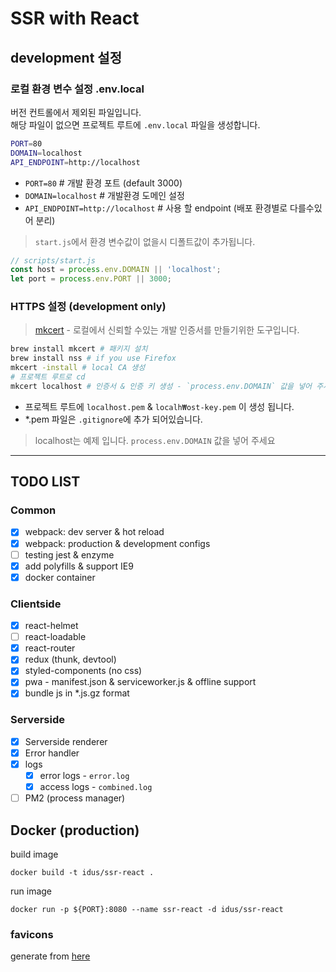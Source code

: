 # SSR with React

## development 설정

### 로컬 환경 변수 설정 .env.local

버전 컨트롤에서 제외된 파일입니다.  \
해당 파일이 없으면 프로젝트 루트에 `.env.local` 파일을 생성합니다.

``` bash
PORT=80
DOMAIN=localhost
API_ENDPOINT=http://localhost
```

- `PORT=80` # 개발 환경 포트 (default 3000)
- `DOMAIN=localhost` # 개발환경 도메인 설정
- `API_ENDPOINT=http://localhost` # 사용 할 endpoint (배포 환경별로 다를수있어 분리)

> `start.js`에서 환경 변수값이 없을시 디폴트값이 추가됩니다.

``` js
// scripts/start.js
const host = process.env.DOMAIN || 'localhost';
let port = process.env.PORT || 3000;
```

### HTTPS 설정 (development only)

> [mkcert](https://github.com/FiloSottile/mkcert) - 로컬에서 신뢰할 수있는 개발 인증서를 만들기위한 도구입니다.

``` bash
brew install mkcert # 패키지 설치
brew install nss # if you use Firefox
mkcert -install # local CA 생성
# 프로젝트 루트로 cd
mkcert localhost # 인증서 & 인증 키 생성 - `process.env.DOMAIN` 값을 넣어 주세요
```

- 프로젝트 루트에 `localhost.pem` & `localh₩ost-key.pem` 이 생성 됩니다.
- *.pem 파일은 `.gitignore`에 추가 되어있습니다.

> localhost는 예제 입니다. `process.env.DOMAIN` 값을 넣어 주세요

---

## TODO LIST

### Common

- [x] webpack: dev server & hot reload
- [x] webpack: production & development configs
- [ ] testing jest & enzyme
- [x] add polyfills & support IE9
- [x] docker container

### Clientside

- [x] react-helmet
- [ ] react-loadable
- [x] react-router
- [x] redux (thunk, devtool)
- [x] styled-components (no css)
- [x] pwa - manifest.json & serviceworker.js & offline support
- [x] bundle js in *.js.gz format

### Serverside

- [x] Serverside renderer
- [x] Error handler
- [x] logs
  - [x] error logs - `error.log`
  - [x] access logs - `combined.log`
- [ ] PM2 (process manager)

## Docker (production)

build image

``` shell
docker build -t idus/ssr-react .
```

run image

``` shell
docker run -p ${PORT}:8080 --name ssr-react -d idus/ssr-react
```

### favicons

generate from [here](https://favicon.io/emoji-favicons/package/)
